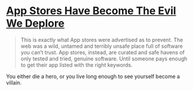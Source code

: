 # [App Stores Have Become The Evil We Deplore](https://christianheilmann.com/2023/02/20/so-you-want-to-safely-authenticate-with-2fa-app-stores-are-still-not-the-solution-why-the-web-is-dead-revisited/)

> This is exactly what App stores were advertised as to prevent. The web was a wild, untamed and terribly unsafe place full of software you can’t trust. App stores, instead, are curated and safe havens of only tested and tried, genuine software. Until someone pays enough to get their app listed with the right keywords.

You either die a hero, or you live long enough to see yourself become a villain. 